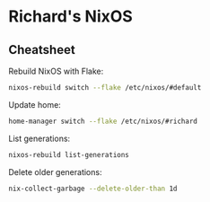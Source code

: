 # Richard's NixOS

## Cheatsheet

Rebuild NixOS with Flake:

```sh
nixos-rebuild switch --flake /etc/nixos/#default
```

Update home:

```sh
home-manager switch --flake /etc/nixos/#richard
```

List generations:

```sh
nixos-rebuild list-generations
```

Delete older generations:

```sh
nix-collect-garbage --delete-older-than 1d
```
